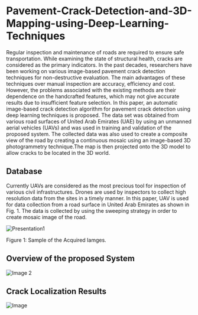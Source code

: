 # Pavement-Crack-Detection-and-3D-Mapping-using-Deep-Learning-Techniques

Regular inspection and maintenance of roads are required to ensure safe transportation. While examining the state of structural health, cracks are considered as the primary indicators. In the past decades, researchers have been working on various image-based pavement crack detection techniques for non-destructive evaluation. The main advantages of these techniques over manual inspection are accuracy, efficiency and cost. However, the problems associated with the existing methods are their dependence on the handcrafted features, which may not give accurate results due to insufficient feature selection. In this paper, an automatic image-based crack detection algorithm for pavement crack detection using deep learning techniques is proposed. The data set was obtained from various road surfaces of United Arab Emirates (UAE) by using an unmanned aerial vehicles (UAVs) and was used in training and validation of the proposed system. The collected data was also used to create a composite view of the road by creating a continuous mosaic using an image-based 3D photogrammetry technique.The map is then projected onto the 3D model to allow cracks to be located in the 3D world.


## Database
Currently UAVs are considered as the most precious tool for inspection of various civil infrastructures. Drones are used by inspectors to collect high resolution data from
the sites in a timely manner. In this paper, UAV is used for data collection from a road surface in United Arab Emirates as shown in Fig. 1. The data is collected by using the sweeping strategy in order to create mosaic image of the road.

![Presentation1](https://user-images.githubusercontent.com/67760984/98013391-c13acc00-1e13-11eb-925d-b6e9fa831019.png)

Figure 1:  Sample of the Acquired Iamges.

## Overview of the proposed System

![Image 2](https://user-images.githubusercontent.com/67760984/98016359-51c6db80-1e17-11eb-8941-11d41a01be9a.png)


## Crack Localization Results

![Image](https://user-images.githubusercontent.com/67760984/98017353-8f783400-1e18-11eb-9a92-5c9e17bd02dd.png)
